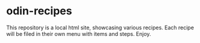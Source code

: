 # odin-recipes
This repository is a local html site, showcasing various recipes.
Each recipe will be filed in their own menu with items and steps.
Enjoy.